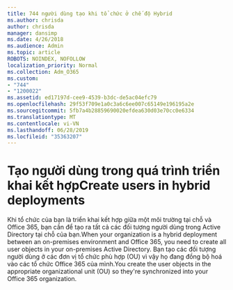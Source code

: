 ```yaml
---
title: 744 người dùng tạo khi tổ chức ở chế độ Hybrid
ms.author: chrisda
author: chrisda
manager: dansimp
ms.date: 4/26/2018
ms.audience: Admin
ms.topic: article
ROBOTS: NOINDEX, NOFOLLOW
localization_priority: Normal
ms.collection: Adm_O365
ms.custom:
- "744"
- "1200022"
ms.assetid: ed17197d-cee9-4539-b3dc-de5ac04efc79
ms.openlocfilehash: 29f53f709e1a0c3a6c6ee007c65149e196195a2e
ms.sourcegitcommit: 5fb7a4b28859690020efdea630d03e70cc0e6334
ms.translationtype: MT
ms.contentlocale: vi-VN
ms.lasthandoff: 06/28/2019
ms.locfileid: "35363207"
---
```

# <a name="create-users-in-hybrid-deployments"></a><span data-ttu-id="fb453-102">Tạo người dùng trong quá trình triển khai kết hợp</span><span class="sxs-lookup"><span data-stu-id="fb453-102">Create users in hybrid deployments</span></span>

<span data-ttu-id="fb453-103">Khi tổ chức của bạn là triển khai kết hợp giữa một môi trường tại chỗ và Office 365, bạn cần để tạo ra tất cả các đối tượng người dùng trong Active Directory tại chỗ của bạn.</span><span class="sxs-lookup"><span data-stu-id="fb453-103">When your organization is a hybrid deployment between an on-premises environment and Office 365, you need to create all user objects in your on-premises Active Directory.</span></span> <span data-ttu-id="fb453-104">Bạn tạo các đối tượng người dùng ở các đơn vị tổ chức phù hợp (OU) vì vậy họ đang đồng bộ hoá vào các tổ chức Office 365 của mình.</span><span class="sxs-lookup"><span data-stu-id="fb453-104">You create the user objects in the appropriate organizational unit (OU) so they're synchronized into your Office 365 organization.</span></span>
